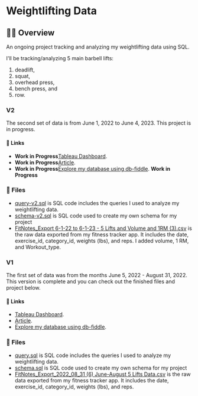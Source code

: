 # Weightlifting Data
## 🏋️‍♀️ Overview
An ongoing project tracking and analyzing my weightlifting data using SQL. 

I'll be tracking/analyzing 5 main barbell lifts: 
1. deadlift, 
2. squat, 
3. overhead press,
4. bench press, and
5. row.

### V2
The second set of data is from June 1, 2022 to June 4, 2023. This project is in progress. 

#### 🔗 Links
* **Work in Progress**[Tableau Dashboard](https://public.tableau.com/views/WeightliftingProject/Final?:language=en-US&:display_count=n&:origin=viz_share_link).
* **Work in Progress**[Article](https://www.kellyjadams.com/post/weightlifting-project). 
* **Work in Progress**[Explore my database using db-fiddle](https://www.db-fiddle.com/f/vSuQMqMWAtkJELP2gmPZNM/13). **Work in Progress**

### 📁 Files
* [query-v2.sql](https://github.com/kellyjadams/weightlifting-data/blob/main/query-v2.sql) is SQL code includes the queries I used to analyze my weightlifting data.
* [schema-v2.sql]([https://github.com/kellyjadams/weightlifting-data/blob/main/schema.sql](https://github.com/kellyjadams/weightlifting-data/blob/main/schema-v2)) is SQL code used to create my own schema for my project
* [FitNotes_Export 6-1-22 to 6-1-23 - 5 Lifts and Volume and 1RM (3).csv](https://github.com/kellyjadams/weightlifting-data/blob/828c257600184065298c9c5ec4e91b58ad63ffa5/FitNotes_Export%206-1-22%20to%206-1-23%20-%205%20Lifts%20and%20Volume%20and%201RM%20(3).csv) is the raw data exported from my fitness tracker app. It includes the date, exercise_id, category_id, weights (lbs), and reps. I added volume, 1 RM, and Workout_type. 

### V1 
The first set of data was from the months June 5, 2022 - August 31, 2022. This version is complete and you can check out the finished files and project below. 

#### 🔗 Links
* [Tableau Dashboard](https://public.tableau.com/views/WeightliftingProject/Final?:language=en-US&:display_count=n&:origin=viz_share_link).
* [Article](https://www.kellyjadams.com/post/weightlifting-project). 
* [Explore my database using db-fiddle](https://www.db-fiddle.com/f/vSuQMqMWAtkJELP2gmPZNM/13).

### 📁 Files
* [query.sql](https://github.com/kellyjadams/weightlifting-data/blob/main/query.sql) is SQL code includes the queries I used to analyze my weightlifting data.
* [schema.sql](https://github.com/kellyjadams/weightlifting-data/blob/main/schema.sql) is SQL code used to create my own schema for my project
* [FitNotes_Export_2022_08_31 (6) June-August 5 Lifts Data.csv](https://github.com/kellyjadams/weightlifting-data/blob/main/FitNotes_Export_2022_08_31%20(6)%20June-August%205%20Lifts%20Data.csv) is the raw data exported from my fitness tracker app. It includes the date, exercise_id, category_id, weights (lbs), and reps.
